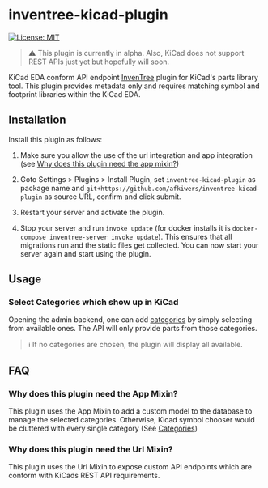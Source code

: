 # inventree-kicad-plugin

[![License: MIT](https://img.shields.io/badge/License-MIT-yellow.svg)](https://opensource.org/licenses/MIT)

> :warning: This plugin is currently in alpha. Also, KiCad does not support REST APIs just yet but hopefully will soon.

KiCad EDA conform API endpoint [InvenTree](https://inventree.org) plugin for KiCad's parts library tool. This plugin provides metadata only and requires matching symbol and footprint libraries within the KiCad EDA.

## Installation

Install this plugin as follows:

1. Make sure you allow the use of the url integration and app integration (see [Why does this plugin need the app mixin?](#why-does-this-plugin-needs-the-app-mixin))

2. Goto Settings > Plugins > Install Plugin, set `inventree-kicad-plugin` as package name and `git+https://github.com/afkiwers/inventree-kicad-plugin` as source URL, confirm and click submit.

3. Restart your server and activate the plugin.

4. Stop your server and run `invoke update` (for docker installs it is `docker-compose inventree-server invoke update`). This ensures that all migrations run and the static files get collected. You can now start your server again and start using the plugin.

## Usage

### Select Categories which show up in KiCad

Opening the admin backend, one can add [categories](#select-categories-which-show-up-in-kicad) by simply selecting from available ones. The API will only provide parts from those categories.
> :information_source: If no categories are chosen, the plugin will display all available.

## FAQ

### Why does this plugin need the App Mixin?

This plugin uses the App Mixin to add a custom model to the database to manage the selected categories. Otherwise, Kicad symbol chooser would be cluttered with every single category (See [Categories](#select-categories-which-show-up-in-kicad))

### Why does this plugin need the Url Mixin?

This plugin uses the Url Mixin to expose custom API endpoints which are conform with KiCads REST API requirements.
